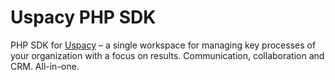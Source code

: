 # Uspacy PHP SDK

PHP SDK for [Uspacy](https://uspacy.com) – a single workspace for managing key processes of your organization with a focus on results. Communication, collaboration and CRM. All-in-one.


